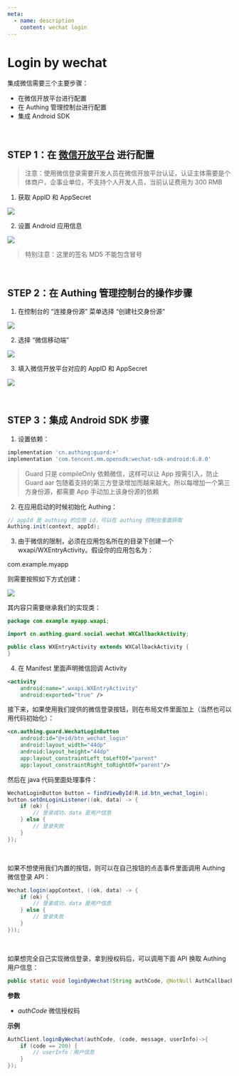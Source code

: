 ```yaml
---
meta:
  - name: description
    content: wechat login
---
```


# Login by wechat

<LastUpdated/>

集成微信需要三个主要步骤：
* 在微信开放平台进行配置
* 在 Authing 管理控制台进行配置
* 集成 Android SDK

<br>

## STEP 1：在 [微信开放平台](https://open.weixin.qq.com/) 进行配置

>注意：使用微信登录需要开发人员在微信开放平台认证，认证主体需要是个体商户，企事业单位，不支持个人开发人员，当前认证费用为 300 RMB

1. 获取 AppID 和 AppSecret

![](./images/wechat/1.png)

2. 设置 Android 应用信息

![](./images/wechat/2.png)

> 特别注意：这里的签名 MD5 不能包含冒号

<br>

## STEP 2：在 Authing 管理控制台的操作步骤

1. 在控制台的 “连接身份源” 菜单选择 “创建社交身份源“

![](./images/wechat/3.png)

2. 选择 “微信移动端”

![](./images/wechat/4.png)

3. 填入微信开放平台对应的 AppID 和 AppSecret

![](./images/wechat/5.png)

<br>

## STEP 3：集成 Android SDK 步骤

1. 设置依赖：
```groovy
implementation 'cn.authing:guard:+'
implementation 'com.tencent.mm.opensdk:wechat-sdk-android:6.8.0'
```

>Guard 只是 compileOnly 依赖微信，这样可以让 App 按需引入，防止 Guard aar 包随着支持的第三方登录增加而越来越大。所以每增加一个第三方身份源，都需要 App 手动加上该身份源的依赖

2. 在应用启动的时候初始化 Authing：
```java
// appId 是 authing 的应用 id，可以在 authing 控制台里面获取
Authing.init(context, appId);
```

3. 由于微信的限制，必须在应用包名所在的目录下创建一个 wxapi/WXEntryActivity。假设你的应用包名为：

com.example.myapp

则需要按照如下方式创建：

![](./images/wechat/wxentry.png)

其内容只需要继承我们的实现类：

```java
package com.example.myapp.wxapi;

import cn.authing.guard.social.wechat.WXCallbackActivity;

public class WXEntryActivity extends WXCallbackActivity {
}
```

4. 在 Manifest 里面声明微信回调 Activity

```xml
<activity
    android:name=".wxapi.WXEntryActivity"
    android:exported="true" />
```

接下来，如果使用我们提供的微信登录按钮，则在布局文件里面加上（当然也可以用代码初始化）：

```xml
<cn.authing.guard.WechatLoginButton
    android:id="@+id/btn_wechat_login"
    android:layout_width="44dp"
    android:layout_height="44dp"
    app:layout_constraintLeft_toLeftOf="parent"
    app:layout_constraintRight_toRightOf="parent"/>
```

然后在 java 代码里面处理事件：

```java
WechatLoginButton button = findViewById(R.id.btn_wechat_login);
button.setOnLoginListener((ok, data) -> {
    if (ok) {
        // 登录成功，data 是用户信息
    } else {
        // 登录失败
    }
});
```

<br>

如果不想使用我们内置的按钮，则可以在自己按钮的点击事件里面调用 Authing 微信登录 API：

```java
Wechat.login(appContext, ((ok, data) -> {
    if (ok) {
        // 登录成功，data 是用户信息
    } else {
        // 登录失败
    }
}));
```

<br>

如果想完全自己实现微信登录，拿到授权码后，可以调用下面 API 换取 Authing 用户信息：

```java
public static void loginByWechat(String authCode, @NotNull AuthCallback<UserInfo> callback)
```

**参数**

* *authCode* 微信授权码

**示例**

```java
AuthClient.loginByWechat(authCode, (code, message, userInfo)->{
    if (code == 200) {
        // userInfo：用户信息
    }
});
```
